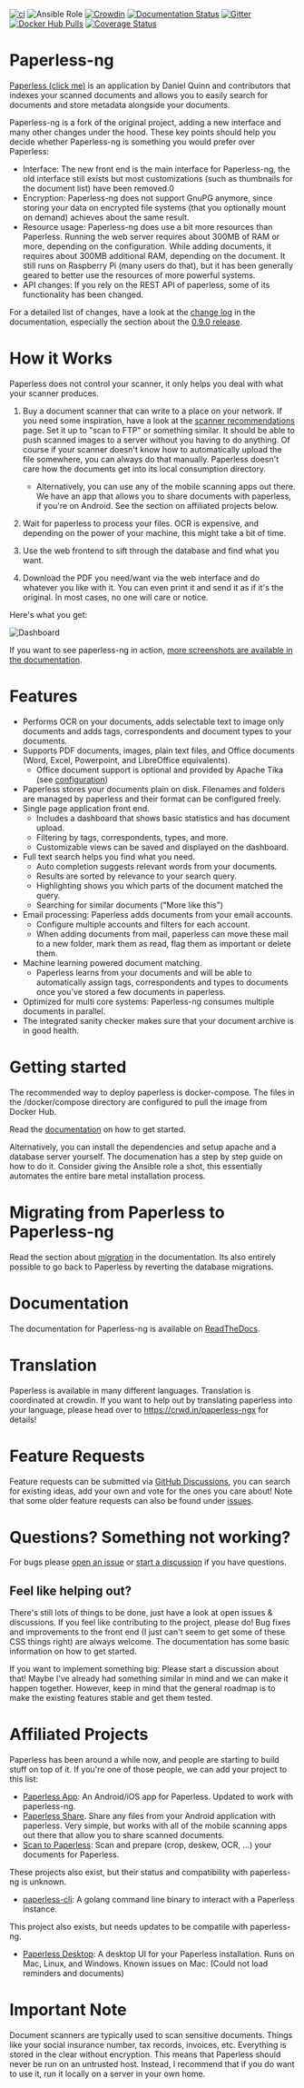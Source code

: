 [![ci](https://github.com/jonaswinkler/paperless-ng/workflows/ci/badge.svg)](https://github.com/jonaswinkler/paperless-ng/actions)
![Ansible Role](https://github.com/jonaswinkler/paperless-ng/workflows/Ansible%20Role/badge.svg)
[![Crowdin](https://badges.crowdin.net/paperless-ngx/localized.svg)](https://crwd.in/paperless-ngx)
[![Documentation Status](https://readthedocs.org/projects/paperless-ng/badge/?version=latest)](https://paperless-ng.readthedocs.io/en/latest/?badge=latest)
[![Gitter](https://badges.gitter.im/paperless-ng/community.svg)](https://gitter.im/paperless-ng/community?utm_source=badge&utm_medium=badge&utm_campaign=pr-badge&utm_content=badge)
[![Docker Hub Pulls](https://img.shields.io/docker/pulls/jonaswinkler/paperless-ng.svg)](https://hub.docker.com/r/jonaswinkler/paperless-ng)
[![Coverage Status](https://coveralls.io/repos/github/jonaswinkler/paperless-ng/badge.svg?branch=master)](https://coveralls.io/github/jonaswinkler/paperless-ng?branch=master)

# Paperless-ng

[Paperless (click me)](https://github.com/the-paperless-project/paperless) is an application by Daniel Quinn and contributors that indexes your scanned documents and allows you to easily search for documents and store metadata alongside your documents.

Paperless-ng is a fork of the original project, adding a new interface and many other changes under the hood. These key points should help you decide whether Paperless-ng is something you would prefer over Paperless:

* Interface: The new front end is the main interface for Paperless-ng, the old interface still exists but most customizations (such as thumbnails for the document list) have been removed.0
* Encryption: Paperless-ng does not support GnuPG anymore, since storing your data on encrypted file systems (that you optionally mount on demand) achieves about the same result.
* Resource usage: Paperless-ng does use a bit more resources than Paperless. Running the web server requires about 300MB of RAM or more, depending on the configuration. While adding documents, it requires about 300MB additional RAM, depending on the document. It still runs on Raspberry Pi (many users do that), but it has been generally geared to better use the resources of more powerful systems.
* API changes: If you rely on the REST API of paperless, some of its functionality has been changed.

For a detailed list of changes, have a look at the [change log](https://paperless-ng.readthedocs.io/en/latest/changelog.html) in the documentation, especially the section about the [0.9.0 release](https://paperless-ng.readthedocs.io/en/latest/changelog.html#paperless-ng-0-9-0).

# How it Works

Paperless does not control your scanner, it only helps you deal with what your scanner produces.

1. Buy a document scanner that can write to a place on your network.  If you need some inspiration, have a look at the [scanner recommendations](https://paperless-ng.readthedocs.io/en/latest/scanners.html) page. Set it up to "scan to FTP" or something similar. It should be able to push scanned images to a server without you having to do anything.  Of course if your scanner doesn't know how to automatically upload the file somewhere, you can always do that manually. Paperless doesn't care how the documents get into its local consumption directory.

	- Alternatively, you can use any of the mobile scanning apps out there. We have an app that allows you to share documents with paperless, if you're on Android. See the section on affiliated projects below.

2. Wait for paperless to process your files. OCR is expensive, and depending on the power of your machine, this might take a bit of time.
3. Use the web frontend to sift through the database and find what you want.
4. Download the PDF you need/want via the web interface and do whatever you like with it.  You can even print it and send it as if it's the original. In most cases, no one will care or notice.

Here's what you get:

![Dashboard](https://github.com/jonaswinkler/paperless-ng/raw/master/docs/_static/screenshots/dashboard.png)

If you want to see paperless-ng in action, [more screenshots are available in the documentation](https://paperless-ng.readthedocs.io/en/latest/screenshots.html).

# Features

* Performs OCR on your documents, adds selectable text to image only documents and adds tags, correspondents and document types to your documents.
* Supports PDF documents, images, plain text files, and Office documents (Word, Excel, Powerpoint, and LibreOffice equivalents).
	* Office document support is optional and provided by Apache Tika (see [configuration](https://paperless-ng.readthedocs.io/en/latest/configuration.html#tika-settings))
* Paperless stores your documents plain on disk. Filenames and folders are managed by paperless and their format can be configured freely.
* Single page application front end.
	* Includes a dashboard that shows basic statistics and has document upload.
	* Filtering by tags, correspondents, types, and more.
	* Customizable views can be saved and displayed on the dashboard.
* Full text search helps you find what you need.
	* Auto completion suggests relevant words from your documents.
	* Results are sorted by relevance to your search query.
	* Highlighting shows you which parts of the document matched the query.
	* Searching for similar documents ("More like this")
* Email processing: Paperless adds documents from your email accounts.
	* Configure multiple accounts and filters for each account.
	* When adding documents from mail, paperless can move these mail to a new folder, mark them as read, flag them as important or delete them.
* Machine learning powered document matching.
	* Paperless learns from your documents and will be able to automatically assign tags, correspondents and types to documents once you've stored a few documents in paperless.
* Optimized for multi core systems: Paperless-ng consumes multiple documents in parallel.
* The integrated sanity checker makes sure that your document archive is in good health.

# Getting started

The recommended way to deploy paperless is docker-compose. The files in the /docker/compose directory are configured to pull the image from Docker Hub.

Read the [documentation](https://paperless-ng.readthedocs.io/en/latest/setup.html#installation) on how to get started.

Alternatively, you can install the dependencies and setup apache and a database server yourself. The documenation has a step by step guide on how to do it. Consider giving the Ansible role a shot, this essentially automates the entire bare metal installation process.

# Migrating from Paperless to Paperless-ng

Read the section about [migration](https://paperless-ng.readthedocs.io/en/latest/setup.html#migration-to-paperless-ng) in the documentation. Its also entirely possible to go back to Paperless by reverting the database migrations.

# Documentation

The documentation for Paperless-ng is available on [ReadTheDocs](https://paperless-ng.readthedocs.io/).

# Translation

Paperless is available in many different languages. Translation is coordinated at crowdin. If you want to help out by translating paperless into your language, please head over to https://crwd.in/paperless-ngx for details!

# Feature Requests

Feature requests can be submitted via [GitHub Discussions](https://github.com/jonaswinkler/paperless-ng/discussions/categories/feature-requests), you can search for existing ideas, add your own and vote for the ones you care about! Note that some older feature requests can also be found under [issues](https://github.com/jonaswinkler/paperless-ng/issues).

# Questions? Something not working?

For bugs please [open an issue](https://github.com/jonaswinkler/paperless-ng/issues) or [start a discussion](https://github.com/jonaswinkler/paperless-ng/discussions) if you have questions.

## Feel like helping out?

There's still lots of things to be done, just have a look at open issues & discussions. If you feel like contributing to the project, please do! Bug fixes and improvements to the front end (I just can't seem to get some of these CSS things right) are always welcome. The documentation has some basic information on how to get started.

If you want to implement something big: Please start a discussion about that! Maybe I've already had something similar in mind and we can make it happen together. However, keep in mind that the general roadmap is to make the existing features stable and get them tested.

# Affiliated Projects

Paperless has been around a while now, and people are starting to build stuff on top of it.  If you're one of those people, we can add your project to this list:

* [Paperless App](https://github.com/bauerj/paperless_app): An Android/iOS app for Paperless. Updated to work with paperless-ng.
* [Paperless Share](https://github.com/qcasey/paperless_share). Share any files from your Android application with paperless. Very simple, but works with all of the mobile scanning apps out there that allow you to share scanned documents.
* [Scan to Paperless](https://github.com/sbrunner/scan-to-paperless): Scan and prepare (crop, deskew, OCR, ...) your documents for Paperless.

These projects also exist, but their status and compatibility with paperless-ng is unknown.

* [paperless-cli](https://github.com/stgarf/paperless-cli): A golang command line binary to interact with a Paperless instance.

This project also exists, but needs updates to be compatile with paperless-ng.

* [Paperless Desktop](https://github.com/thomasbrueggemann/paperless-desktop): A desktop UI for your Paperless installation.  Runs on Mac, Linux, and Windows.
	Known issues on Mac: (Could not load reminders and documents)

# Important Note

Document scanners are typically used to scan sensitive documents.  Things like your social insurance number, tax records, invoices, etc.  Everything is stored in the clear without encryption. This means that Paperless should never be run on an untrusted host.  Instead, I recommend that if you do want to use it, run it locally on a server in your own home.
